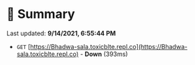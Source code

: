 # 📖 Summary
Last updated: **9/14/2021, 6:55:44 PM**

- `GET` [https://Bhadwa-sala.toxicblte.repl.co](https://Bhadwa-sala.toxicblte.repl.co) - **Down** (393ms)
